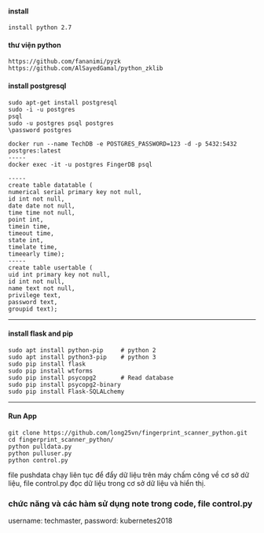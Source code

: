 #### install
    install python 2.7

#### thư viện python

    https://github.com/fananimi/pyzk
    https://github.com/AlSayedGamal/python_zklib

#### install postgresql
    sudo apt-get install postgresql
    sudo -i -u postgres
    psql
    sudo -u postgres psql postgres
    \password postgres
    
    docker run --name TechDB -e POSTGRES_PASSWORD=123 -d -p 5432:5432 postgres:latest
	-----
    docker exec -it -u postgres FingerDB psql
    
	-----
    create table datatable (
    numerical serial primary key not null,
    id int not null,
    date date not null,
    time time not null,
    point int,
    timein time,
    timeout time,
    state int,
    timelate time,
    timeearly time);
    -----
    create table usertable (
    uid int primary key not null,
    id int not null,
    name text not null, 
    privilege text,
    password text,
    groupid text);

----------
#### install flask and pip
    sudo apt install python-pip	    # python 2
    sudo apt install python3-pip	# python 3
    sudo pip install flask          
    sudo pip install wtforms
    sudo pip install psycopg2       # Read database
    sudo pip install psycopg2-binary
    sudo pip install Flask-SQLALchemy


----------
#### Run App
    git clone https://github.com/long25vn/fingerprint_scanner_python.git
    cd fingerprint_scanner_python/
    python pulldata.py
    python pulluser.py
    python control.py

file pushdata chạy liên tục để đẩy dữ liệu trên máy chấm công về cơ sở dữ liệu, file control.py đọc dữ liệu trong cơ sở dữ liệu và hiển thị.

### chức năng và các hàm sử dụng note trong code, file control.py

username: techmaster, password: kubernetes2018